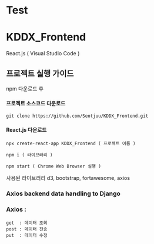 # Test
# KDDX_Frontend
React.js ( Visual Studio Code )

## 프로젝트 실행 가이드

npm 다운로드 후

#### 프로젝트 소스코드 다운로드
```
git clone https://github.com/Seotjuu/KDDX_Frontend.git
```

#### React.js 다운로드

```
npx create-react-app KDDX_Frontend ( 프로젝트 이름 )
```

```
npm i ( 라이브러리 )
```

```
npm start ( Chrome Web Browser 실행 )
```

사용된 라이브러리
d3, bootstrap, fortawesome, axios


### Axios backend data handling to Django

### Axios :
    get  : 데이터 조회
    post : 데이터 전송
    put  : 데이터 수정
